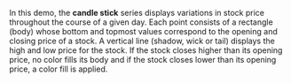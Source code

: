 In&nbsp;this demo, the **candle stick** series displays variations in&nbsp;stock price throughout the course of&nbsp;a&nbsp;given day. Each point consists of&nbsp;a&nbsp;rectangle (body) whose bottom and topmost values correspond to&nbsp;the opening and closing price of&nbsp;a&nbsp;stock. A&nbsp;vertical line (shadow, wick or&nbsp;tail) displays the high and low price for the stock. If&nbsp;the stock closes higher than its opening price, no&nbsp;color fills its body and if&nbsp;the stock closes lower than its opening price, a&nbsp;color fill is&nbsp;applied.